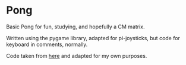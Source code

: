 # Pong

Basic Pong for fun, studying, and hopefully a CM matrix.

Written using the pygame library, adapted for pi-joysticks, but code for keyboard in comments, normally.

Code taken from [here](https://codereview.stackexchange.com/questions/33289/basic-pong-game-in-pygame) and adapted for my own purposes.
